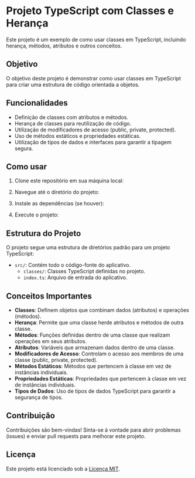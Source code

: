 # Projeto TypeScript com Classes e Herança

Este projeto é um exemplo de como usar classes em TypeScript, incluindo herança, métodos, atributos e outros conceitos.

## Objetivo

O objetivo deste projeto é demonstrar como usar classes em TypeScript para criar uma estrutura de código orientada a objetos.

## Funcionalidades

- Definição de classes com atributos e métodos.
- Herança de classes para reutilização de código.
- Utilização de modificadores de acesso (public, private, protected).
- Uso de métodos estáticos e propriedades estáticas.
- Utilização de tipos de dados e interfaces para garantir a tipagem segura.

## Como usar

1. Clone este repositório em sua máquina local:

2. Navegue até o diretório do projeto:


3. Instale as dependências (se houver):


4. Execute o projeto:


## Estrutura do Projeto

O projeto segue uma estrutura de diretórios padrão para um projeto TypeScript:

- `src/`: Contém todo o código-fonte do aplicativo.
  - `classes/`: Classes TypeScript definidas no projeto.
  - `index.ts`: Arquivo de entrada do aplicativo.

## Conceitos Importantes

- **Classes**: Definem objetos que combinam dados (atributos) e operações (métodos).
- **Herança**: Permite que uma classe herde atributos e métodos de outra classe.
- **Métodos**: Funções definidas dentro de uma classe que realizam operações em seus atributos.
- **Atributos**: Variáveis que armazenam dados dentro de uma classe.
- **Modificadores de Acesso**: Controlam o acesso aos membros de uma classe (public, private, protected).
- **Métodos Estáticos**: Métodos que pertencem à classe em vez de instâncias individuais.
- **Propriedades Estáticas**: Propriedades que pertencem à classe em vez de instâncias individuais.
- **Tipos de Dados**: Uso de tipos de dados TypeScript para garantir a segurança de tipos.

## Contribuição

Contribuições são bem-vindas! Sinta-se à vontade para abrir problemas (issues) e enviar pull requests para melhorar este projeto.

## Licença

Este projeto está licenciado sob a [Licença MIT](LICENSE).
